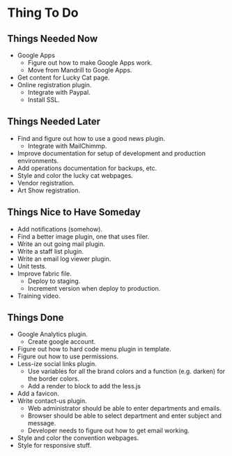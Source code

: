 Thing To Do
===========

Things Needed Now
-----------------

* Google Apps
  - Figure out how to make Google Apps work.
  - Move from Mandrill to Google Apps.
* Get content for Lucky Cat page.
* Online registration plugin.
  - Integrate with Paypal.
  - Install SSL.

Things Needed Later
-------------------

* Find and figure out how to use a good news plugin.
  - Integrate with MailChimmp.
* Improve documentation for setup of development and production environments.
* Add operations documentation for backups, etc.
* Style and color the lucky cat webpages.
* Vendor registration.
* Art Show registration.

Things Nice to Have Someday
--------------------------

* Add notifications (somehow).
* Find a better image plugin, one that uses filer.
* Write an out going mail plugin.
* Write a staff list plugin.
* Write an email log viewer plugin.
* Unit tests.
* Improve fabric file.
  - Deploy to staging.
  - Increment version when deploy to production.
* Training video.

Things Done
-----------

* Google Analytics plugin.
  - Create google account.
* Figure out how to hard code menu plugin in template.
* Figure out how to use permissions.
* Less-ize social links plugin.
  - Use variables for all the brand colors and a function (e.g. darken) for the border colors.
  - Add a render to block to add the less.js
* Add a favicon.
* Write contact-us plugin.
  - Web administrator should be able to enter departments and emails.
  - Browser should be able to select department and enter subject and message.
  - Developer needs to figure out how to get email working.
* Style and color the convention webpages.
* Style for responsive stuff.
